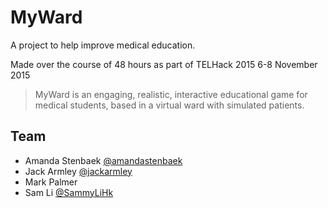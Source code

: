 # MyWard

A project to help improve medical education.

Made over the course of 48 hours as part of TELHack 2015 6-8 November 2015

> MyWard is an engaging, realistic, interactive educational game for medical students, based in a virtual ward with simulated patients. 

## Team
- Amanda Stenbaek [@amandastenbaek](http://twitter.com/amandastenbaek)
- Jack Armley [@jackarmley](http://twitter.com/jackarmley)
- Mark Palmer
- Sam Li [@SammyLiHk](http://twitter.com/SammyLiHk)
